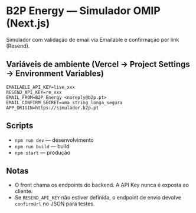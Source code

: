 
# B2P Energy — Simulador OMIP (Next.js)

Simulador com validação de email via Emailable e confirmação por link (Resend).

## Variáveis de ambiente (Vercel → Project Settings → Environment Variables)
```
EMAILABLE_API_KEY=live_xxx
RESEND_API_KEY=re_xxx
EMAIL_FROM=B2P Energy <noreply@b2p.pt>
EMAIL_CONFIRM_SECRET=uma_string_longa_segura
APP_ORIGIN=https://simulador.b2p.pt
```

## Scripts
- `npm run dev` — desenvolvimento
- `npm run build` — build
- `npm start` — produção

## Notas
- O front chama os endpoints do backend. A API Key nunca é exposta ao cliente.
- Se `RESEND_API_KEY` não estiver definida, o endpoint de envio devolve `confirmUrl` no JSON para testes.
